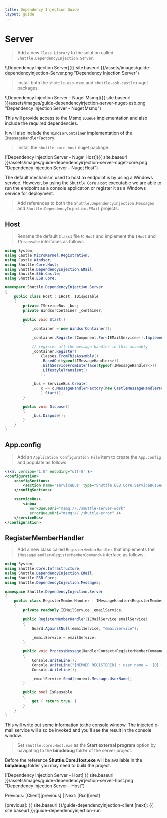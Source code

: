 ```yaml
---
title: Dependency Injection Guide
layout: guide
---
```

<script src="{{ site.baseurl }}/assets/js/guide-dependencyinjection.js"></script>
<script>shuttle.guideData.selectedItemName = 'guide-dependencyinjection-server'</script>
# Server

> Add a new `Class Library` to the solution called `Shuttle.DependencyInjection.Server`.

![Dependency Injection Server]({{ site.baseurl }}/assets/images/guide-dependencyinjection-Server.png "Dependency Injection Server")

> Install both the `shuttle-esb-msmq` and `shuttle-esb-castle` nuget packages.

![Dependency Injection Server - Nuget Msmq]({{ site.baseurl }}/assets/images/guide-dependencyinjection-server-nuget-esb.png "Dependency Injection Server - Nuget Msmq")

This will provide access to the Msmq `IQueue` implementation and also include the required dependencies.

It will also include the `WindsorContainer` implementation of the `IMessageHandlerFactory`.

> Install the `shuttle-core-host` nuget package.

![Dependency Injection Server - Nuget Host]({{ site.baseurl }}/assets/images/guide-dependencyinjection-server-nuget-core.png "Dependency Injection Server - Nuget Host")

The default mechanism used to host an endpoint is by using a Windows service.  However, by using the `Shuttle.Core.Host` executable we are able to run the endpoint as a console application or register it as a Windows service for deployment.

> Add references to both the `Shuttle.DependencyInjection.Messages` and `Shuttle.DependencyInjection.EMail` projects.

## Host

> Rename the default `Class1` file to `Host` and implement the `IHost` and `IDisposabe` interfaces as follows:

``` c#
using System;
using Castle.MicroKernel.Registration;
using Castle.Windsor;
using Shuttle.Core.Host;
using Shuttle.DependencyInjection.EMail;
using Shuttle.ESB.Castle;
using Shuttle.ESB.Core;

namespace Shuttle.DependencyInjection.Server
{
	public class Host : IHost, IDisposable
	{
		private IServiceBus _bus;
		private WindsorContainer _container;

		public void Start()
		{
			_container = new WindsorContainer();

			_container.Register(Component.For<IEMailService>().ImplementedBy<EMailService>());

			// register all the message handler in this assembly
			_container.Register(
				Classes.FromThisAssembly()
				.BasedOn(typeof(IMessageHandler<>))
				.WithServiceFromInterface(typeof(IMessageHandler<>))
				.LifestyleTransient()
				);

			_bus = ServiceBus.Create(
				c => c.MessageHandlerFactory(new CastleMessageHandlerFactory(_container))
				).Start();
		}

		public void Dispose()
		{
			_bus.Dispose();
		}
	}
}
```

## App.config

> Add an `Application Configuration File` item to create the `App.config` and populate as follows:

``` xml
<?xml version="1.0" encoding="utf-8" ?>
<configuration>
	<configSections>
		<section name='serviceBus' type="Shuttle.ESB.Core.ServiceBusSection, Shuttle.ESB.Core"/>
	</configSections>

	<serviceBus>
		<inbox
		   workQueueUri="msmq://./shuttle-server-work"
		   errorQueueUri="msmq://./shuttle-error" />
	</serviceBus>
</configuration>
```

## RegisterMemberHandler

> Add a new class called `RegisterMemberHandler` that implements the `IMessageHandler<RegisterMemberCommand>` interface as follows:

``` c#
using System;
using Shuttle.Core.Infrastructure;
using Shuttle.DependencyInjection.EMail;
using Shuttle.ESB.Core;
using Shuttle.DependencyInjection.Messages;

namespace Shuttle.DependencyInjection.Server
{
	public class RegisterMemberHandler : IMessageHandler<RegisterMemberCommand>
	{
		private readonly IEMailService _emailService;

		public RegisterMemberHandler(IEMailService emailService)
		{
			Guard.AgainstNull(emailService, "emailService");

			_emailService = emailService;
		}

		public void ProcessMessage(HandlerContext<RegisterMemberCommand> context)
		{
			Console.WriteLine();
			Console.WriteLine("[MEMBER REGISTERED] : user name = '{0}'", context.Message.UserName);
			Console.WriteLine();

			_emailService.Send(context.Message.UserName);
		}

		public bool IsReusable
		{
			get { return true; }
		}
	}
}
```

This will write out some information to the console window.  The injected e-mail service will also be invoked and you'll see the result in the console window.

> Set `Shuttle.Core.Host.exe` as the **Start external program** option by navigating to the **bin\debug** folder of the server project.

<div class='alert alert-info'>Before the reference <strong>Shuttle.Core.Host.exe</strong> will be available in the <strong>bin\debug</strong> folder you may need to build the project.</div>

![Dependency Injection Server - Host]({{ site.baseurl }}/assets/images/guide-dependencyinjection-server-host.png "Dependency Injection Server - Host")

Previous: [Client][previous] | Next: [Run][next]

[previous]: {{ site.baseurl }}/guide-dependencyinjection-client
[next]: {{ site.baseurl }}/guide-dependencyinjection-run